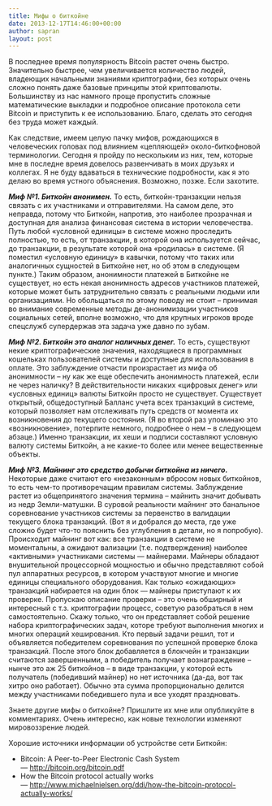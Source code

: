 ```yaml
---
title: Мифы о биткойне
date: 2013-12-17T14:46:00+00:00
author: sapran
layout: post
---
```

В последнее время популярность Bitcoin растет очень быстро. Значительно быстрее, чем увеличивается количество людей, владеющих начальными знаниями криптографии, без которых очень сложно понять даже базовые принципы этой криптовалюты. Большинству из нас намного проще пропустить сложные математические выкладки и подробное описание протокола сети Bitcoin и приступить к ее использованию. Благо, сделать это сегодня без труда может каждый.

Как следствие, имеем целую пачку мифов, рождающихся в человеческих головах под влиянием &#171;цепляющей&#187; около-биткофновой терминологии. Сегодня я пройду по нескольким из них, тем, которые мне в последне время довелось развенчивать в моих друзьях и коллегах. Я не буду вдаваться в технические подробности, как я это делаю во время устного объяснения. Возможно, позже. Если захотите.

**_Миф №1. Биткойн анонимен._** То есть, биткойн-транзакции нельзя связать с их участниками и отправителями. На самом деле, это неправда, потому что Биткойн, напротив, это наиболее прозрачная и доступная для анализа финансовая система в истории человечества. Путь любой &#171;условной единицы&#187; в системе можно проследить полностью, то есть, от транзакции, в которой она используется сейчас, до транзакции, в результате которой она &#171;родилась&#187; в системе. (Я поместил &#171;условную единицу&#187; в кавычки, потому что таких или аналогичных сущностей в Биткойне нет, но об этом в следующем пункте.) Таким образом, анонимности платежей в Биткойне не существует, но есть некая анонимность адресов участников платежей, которые может быть затруднительно связать с реальными людьми или организациями. Но обольщаться по этому поводу не стоит – принимая во внимание современные методы де-анонимизации участников социальных сетей, вполне возможно, что для крупных игроков вроде спецслужб супердержав эта задача уже давно по зубам.

**_Миф №2. Биткойн это аналог наличных денег._** То есть, существуют некие криптографические значения, находящиеся в программных кошельках пользователей системы и доступные для использования в оплате. Это заблуждение отчасти произрастает из мифа об анонимности – ну как же еще обеспечить анонимность платежей, если не через наличку? В действительности никаких &#171;цифровых денег&#187; или &#171;условных единиц&#187; валюты Биткойн просто не существует. Существует открытый, общедоступный Балланс учета всех транзакций в системе, который позволяет нам отслеживать путь средств от момента их возникновения до текущего состояния. (Я во второй раз упоминаю это &#171;возникновение&#187;, потерпите немного, подробнее о нем – в следующем абзаце.) Именно транзакции, их хеши и подписи составляют условную валюту системы Биткойн, а не какие-то более или менее вещественные объекты.

**_Миф №3. Майнинг это средство добычи биткойна из ничего._** Некоторые даже считают его &#171;незаконным&#187; вбросом новых биткойнов, то есть чем-то противоречащим правилам системы. Заблуждение растет из общепринятого значения термина – майнить значит добывать из недр Земли-матушки. В суровой реальности майнинг это банальное соревнование участников системы за первенство в валидации текущего блока транзакций. (Вот я и добрался до места, где уже сложно будет что-то пояснить без углубления в детали, но я попробую). Происходит майнинг вот как: все транзакции в системе не моментальны, а ожидают вализации (т.е. подтверждения) наиболее &#171;активными&#187; участниками системы &#8212; майнерами. Майнеры обладают внушительной процессорной мощностью и обычно представляют собой пул аппаратных ресурсов, в котором участвуют многие и многие единицы специального оборудования. Как только &#171;ожидающих&#187; транзакций набирается на один блок &#8212; майнеры приступают к их проверке. Пропускаю описание проверки – это очень обширный и интересный с т.з. криптографии процесс, советую разобраться в нем самостоятельно. Скажу только, что он представляет собой решение набора криптографических задач, которе требуют выполнения многих и многих операций хеширования. Кто первый задачи решил, тот и объявляется победителем соревнования по успешной проверке блока транзакций. После этого блок добавляется в блокчейн и транзакции считаются завершенными, а победитель получает вознаграждение – нынче это аж 25 биткойнов – в виде транзакции, у которой есть получатель (победивший майнер) но нет источника (да-да, вот так хитро оно работает). Обычно эта сумма пропорционально делится между участниками победившего пула и все уходят праздновать.

Знаете другие мифы о биткойне? Пришлите их мне или опубликуйте в комментариях. Очень интересно, как новые технологии изменяют мировоззрение людей.

Хорошие источники информации об устройстве сети Биткойн:

* Bitcoin: A Peer-to-Peer Electronic Cash System &#8212;&nbsp;http://bitcoin.org/bitcoin.pdf
* How the Bitcoin protocol actually works &#8212;&nbsp;http://www.michaelnielsen.org/ddi/how-the-bitcoin-protocol-actually-works/